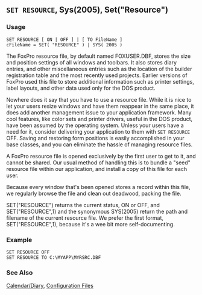## `SET RESOURCE`, Sys(2005), Set("Resource")

### Usage

```foxpro
SET RESOURCE [ ON | OFF ] | [ TO FileName ]
cFileName = SET( "RESOURCE" ) | SYS( 2005 )
```

The FoxPro resource file, by default named FOXUSER.DBF, stores the size and position settings of all windows and toolbars. It also stores diary entries, and other miscellaneous entries such as the location of the builder registration table and the most recently used projects. Earlier versions of FoxPro used this file to store additional information such as printer settings, label layouts, and other data used only for the DOS product.

Nowhere does it say that you have to use a resource file. While it is nice to let your users resize windows and have them reappear in the same place, it does add another management issue to your application framework. Many cool features, like color sets and printer drivers, useful in the DOS product, have been assumed by the operating system. Unless your users have a need for it, consider delivering your application to them with `SET RESOURCE` OFF. Saving and restoring form positions is easily accomplished in your base classes, and you can eliminate the hassle of managing resource files.

A FoxPro resource file is opened exclusively by the first user to get to it, and cannot be shared. Our usual method of handling this is to bundle a "seed" resource file within our application, and install a copy of this file for each user.

Because every window that's been opened stores a record within this file, we regularly browse the file and clean out deadwood, packing the file.

SET("RESOURCE") returns the current status, ON or OFF, and SET("RESOURCE",1) and the synonymous SYS(2005) return the path and filename of the current resource file. We prefer the first format, SET("RESOURCE",1), because it's a wee bit more self-documenting.

### Example

```foxpro
SET RESOURCE OFF
SET RESOURCE TO C:\MYAPP\MYRSRC.DBF
```
### See Also

[Calendar/Diary](s4g264.md), [Configuration Files](s4g322.md)